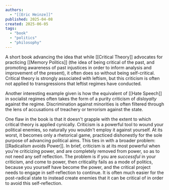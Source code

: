```yaml
---
authors:
  - "[[Eric Heinze]]"
published: 2025-04-08
created: 2025-06-05
tags:
  - "book"
  - "politics"
  - "philosophy"
---
```

A short book advancing the idea that while [[Critical Theory]] advocates for practicing [[Memory Politics]] (the idea of being critical of the past, and promoting awareness of past injustices in order to inform analysis and improvement of the present), it often does so without being self-critical. Critical theory is strongly associated with leftism, but this criticism is often not applied to transgressions that leftist regimes have conducted.

Another interesting example given is how the equivalent of [[Hate Speech]] in socialist regimes often takes the form of a purity criticism of *disloyalty* against the regime. Discrimination against minorities is often filtered through the lens of accusations of treachery or terrorism against the state.

One flaw in the book is that it doesn't grapple with the extent to which critical theory is applied cynically. Criticism is a powerful tool to wound your political enemies, so naturally you wouldn't employ it against yourself. At its worst, it becomes only a rhetorical game, practiced dishonestly for the sole purpose of advancing political aims. This ties in with a broader problem: [[Radicalism avoids Power]]. In brief, criticism is at its most powerful when you're criticizing power, and are completely removed from power, so as to not need any self reflection. The problem is if you are *successful* in your criticism, and come to power, then criticality fails as a mode of politics, because you yourself have become the power, and the critical project needs to engage in self-reflection to continue. It is often much easier for the post-radical state to instead create enemies that it can be critical of in order to avoid this self-reflection.